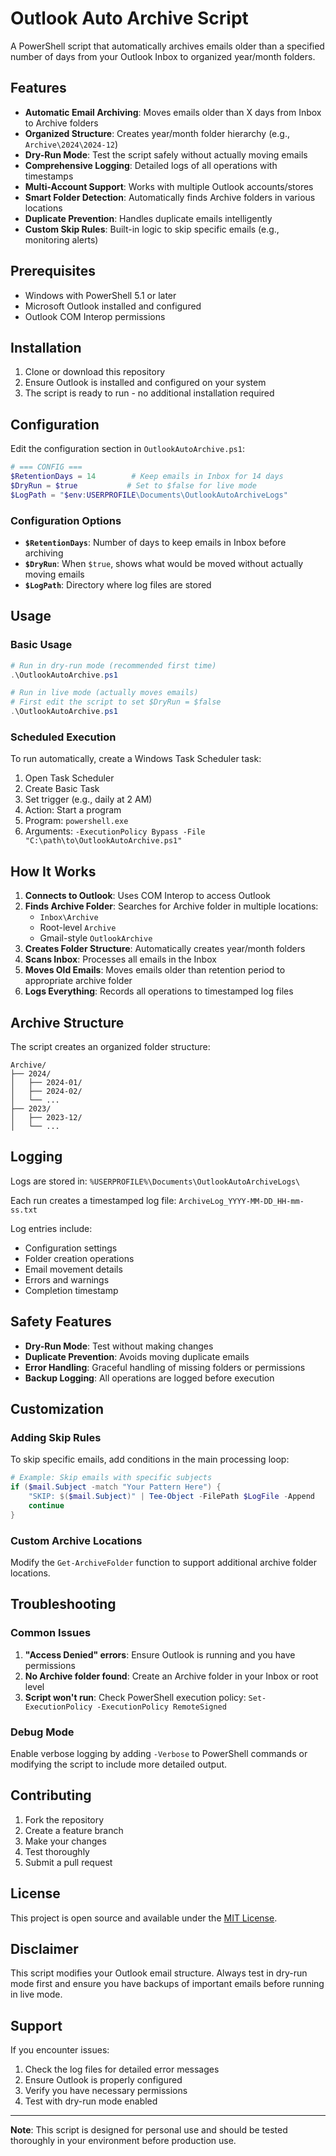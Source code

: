 # Outlook Auto Archive Script

A PowerShell script that automatically archives emails older than a specified number of days from your Outlook Inbox to organized year/month folders.

## Features

- **Automatic Email Archiving**: Moves emails older than X days from Inbox to Archive folders
- **Organized Structure**: Creates year/month folder hierarchy (e.g., `Archive\2024\2024-12`)
- **Dry-Run Mode**: Test the script safely without actually moving emails
- **Comprehensive Logging**: Detailed logs of all operations with timestamps
- **Multi-Account Support**: Works with multiple Outlook accounts/stores
- **Smart Folder Detection**: Automatically finds Archive folders in various locations
- **Duplicate Prevention**: Handles duplicate emails intelligently
- **Custom Skip Rules**: Built-in logic to skip specific emails (e.g., monitoring alerts)

## Prerequisites

- Windows with PowerShell 5.1 or later
- Microsoft Outlook installed and configured
- Outlook COM Interop permissions

## Installation

1. Clone or download this repository
2. Ensure Outlook is installed and configured on your system
3. The script is ready to run - no additional installation required

## Configuration

Edit the configuration section in `OutlookAutoArchive.ps1`:

```powershell
# === CONFIG ===
$RetentionDays = 14        # Keep emails in Inbox for 14 days
$DryRun = $true           # Set to $false for live mode
$LogPath = "$env:USERPROFILE\Documents\OutlookAutoArchiveLogs"
```

### Configuration Options

- **`$RetentionDays`**: Number of days to keep emails in Inbox before archiving
- **`$DryRun`**: When `$true`, shows what would be moved without actually moving emails
- **`$LogPath`**: Directory where log files are stored

## Usage

### Basic Usage

```powershell
# Run in dry-run mode (recommended first time)
.\OutlookAutoArchive.ps1

# Run in live mode (actually moves emails)
# First edit the script to set $DryRun = $false
.\OutlookAutoArchive.ps1
```

### Scheduled Execution

To run automatically, create a Windows Task Scheduler task:

1. Open Task Scheduler
2. Create Basic Task
3. Set trigger (e.g., daily at 2 AM)
4. Action: Start a program
5. Program: `powershell.exe`
6. Arguments: `-ExecutionPolicy Bypass -File "C:\path\to\OutlookAutoArchive.ps1"`

## How It Works

1. **Connects to Outlook**: Uses COM Interop to access Outlook
2. **Finds Archive Folder**: Searches for Archive folder in multiple locations:
   - `Inbox\Archive`
   - Root-level `Archive`
   - Gmail-style `OutlookArchive`
3. **Creates Folder Structure**: Automatically creates year/month folders
4. **Scans Inbox**: Processes all emails in the Inbox
5. **Moves Old Emails**: Moves emails older than retention period to appropriate archive folder
6. **Logs Everything**: Records all operations to timestamped log files

## Archive Structure

The script creates an organized folder structure:

```
Archive/
├── 2024/
│   ├── 2024-01/
│   ├── 2024-02/
│   └── ...
├── 2023/
│   ├── 2023-12/
│   └── ...
```

## Logging

Logs are stored in: `%USERPROFILE%\Documents\OutlookAutoArchiveLogs\`

Each run creates a timestamped log file: `ArchiveLog_YYYY-MM-DD_HH-mm-ss.txt`

Log entries include:
- Configuration settings
- Folder creation operations
- Email movement details
- Errors and warnings
- Completion timestamp

## Safety Features

- **Dry-Run Mode**: Test without making changes
- **Duplicate Prevention**: Avoids moving duplicate emails
- **Error Handling**: Graceful handling of missing folders or permissions
- **Backup Logging**: All operations are logged before execution

## Customization

### Adding Skip Rules

To skip specific emails, add conditions in the main processing loop:

```powershell
# Example: Skip emails with specific subjects
if ($mail.Subject -match "Your Pattern Here") {
    "SKIP: $($mail.Subject)" | Tee-Object -FilePath $LogFile -Append
    continue
}
```

### Custom Archive Locations

Modify the `Get-ArchiveFolder` function to support additional archive folder locations.

## Troubleshooting

### Common Issues

1. **"Access Denied" errors**: Ensure Outlook is running and you have permissions
2. **No Archive folder found**: Create an Archive folder in your Inbox or root level
3. **Script won't run**: Check PowerShell execution policy: `Set-ExecutionPolicy -ExecutionPolicy RemoteSigned`

### Debug Mode

Enable verbose logging by adding `-Verbose` to PowerShell commands or modifying the script to include more detailed output.

## Contributing

1. Fork the repository
2. Create a feature branch
3. Make your changes
4. Test thoroughly
5. Submit a pull request

## License

This project is open source and available under the [MIT License](LICENSE).

## Disclaimer

This script modifies your Outlook email structure. Always test in dry-run mode first and ensure you have backups of important emails before running in live mode.

## Support

If you encounter issues:
1. Check the log files for detailed error messages
2. Ensure Outlook is properly configured
3. Verify you have necessary permissions
4. Test with dry-run mode enabled

---

**Note**: This script is designed for personal use and should be tested thoroughly in your environment before production use.
